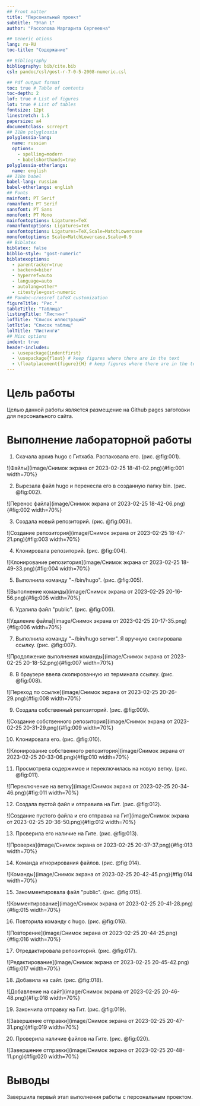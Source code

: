 ```yaml
---
## Front matter
title: "Персональный проект"
subtitle: "Этап 1"
author: "Рассолова Маргарита Сергеевна"

## Generic otions
lang: ru-RU
toc-title: "Содержание"

## Bibliography
bibliography: bib/cite.bib
csl: pandoc/csl/gost-r-7-0-5-2008-numeric.csl

## Pdf output format
toc: true # Table of contents
toc-depth: 2
lof: true # List of figures
lot: true # List of tables
fontsize: 12pt
linestretch: 1.5
papersize: a4
documentclass: scrreprt
## I18n polyglossia
polyglossia-lang:
  name: russian
  options:
	- spelling=modern
	- babelshorthands=true
polyglossia-otherlangs:
  name: english
## I18n babel
babel-lang: russian
babel-otherlangs: english
## Fonts
mainfont: PT Serif
romanfont: PT Serif
sansfont: PT Sans
monofont: PT Mono
mainfontoptions: Ligatures=TeX
romanfontoptions: Ligatures=TeX
sansfontoptions: Ligatures=TeX,Scale=MatchLowercase
monofontoptions: Scale=MatchLowercase,Scale=0.9
## Biblatex
biblatex: false
biblio-style: "gost-numeric"
biblatexoptions:
  - parentracker=true
  - backend=biber
  - hyperref=auto
  - language=auto
  - autolang=other*
  - citestyle=gost-numeric
## Pandoc-crossref LaTeX customization
figureTitle: "Рис."
tableTitle: "Таблица"
listingTitle: "Листинг"
lofTitle: "Список иллюстраций"
lotTitle: "Список таблиц"
lolTitle: "Листинги"
## Misc options
indent: true
header-includes:
  - \usepackage{indentfirst}
  - \usepackage{float} # keep figures where there are in the text
  - \floatplacement{figure}{H} # keep figures where there are in the text
---
```


# Цель работы

Целью данной работы является размещение на Github pages заготовки для персонального сайта.


# Выполнение лабораторной работы

1. Скачала архив hugo с Гитхаба. Распаковала его. (рис. @fig:001).

![Файлы](image/Снимок экрана от 2023-02-25 18-41-02.png){#fig:001 width=70%}

2. Вырезала файл hugo и перенесла его в созданную папку bin. (рис. @fig:002).

![Перенос файла](image/Снимок экрана от 2023-02-25 18-42-06.png){#fig:002 width=70%}

3. Создала новый репозиторий. (рис. @fig:003).

![Создание репозитория](image/Снимок экрана от 2023-02-25 18-47-21.png){#fig:003 width=70%}

4. Клонировала репозиторий. (рис. @fig:004).

![Клонирование репозитория](image/Снимок экрана от 2023-02-25 18-49-33.png){#fig:004 width=70%}

5. Выполнила команду "~/bin/hugo". (рис. @fig:005).

![Выполнение команды](image/Снимок экрана от 2023-02-25 20-16-56.png){#fig:005 width=70%}

6. Удалила файл "public". (рис. @fig:006).

![Удаление файла](image/Снимок экрана от 2023-02-25 20-17-35.png){#fig:006 width=70%}

7. Выполнила команду "~/bin/hugo server". Я вручную скопировала ссылку. (рис. @fig:007).

![Продолжение выполнения команды](image/Снимок экрана от 2023-02-25 20-18-52.png){#fig:007 width=70%}

8. В браузере ввела скопированную из терминала ссылку. (рис. @fig:008).

![Переход по ссылке](image/Снимок экрана от 2023-02-25 20-26-29.png){#fig:008 width=70%}

9. Создала собственный репозиторий. (рис. @fig:009).

![Создание собственного репозитория](image/Снимок экрана от 2023-02-25 20-31-29.png){#fig:009 width=70%}

10. Клонировала его. (рис. @fig:010).

![Клонирование собственного репозитория](image/Снимок экрана от 2023-02-25 20-33-06.png){#fig:010 width=70%}

11. Просмотрела содержимое и переключилась на новую ветку. (рис. @fig:011).

![Переключение на ветку](image/Снимок экрана от 2023-02-25 20-34-46.png){#fig:011 width=70%}

12. Создала пустой файл и отправила на Гит. (рис. @fig:012).

![Создание пустого файла и его отправка на Гит](image/Снимок экрана от 2023-02-25 20-36-50.png){#fig:012 width=70%}

13. Проверила его наличие на Гите. (рис. @fig:013).

![Проверка](image/Снимок экрана от 2023-02-25 20-37-37.png){#fig:013 width=70%}

14. Команда игнорирования файлов. (рис. @fig:014).

![Команды](image/Снимок экрана от 2023-02-25 20-42-45.png){#fig:014 width=70%}

15. Закомментировала файл "public". (рис. @fig:015).

![Комментирование](image/Снимок экрана от 2023-02-25 20-41-28.png){#fig:015 width=70%}

16. Повторила команду с hugo. (рис. @fig:016).

![Повторение](image/Снимок экрана от 2023-02-25 20-44-25.png){#fig:016 width=70%}

17. Отредактировала репозиторий. (рис. @fig:017).

![Редактирование](image/Снимок экрана от 2023-02-25 20-45-42.png){#fig:017 width=70%}

18. Добавила на сайт. (рис. @fig:018).

![Добавление на сайт](image/Снимок экрана от 2023-02-25 20-46-48.png){#fig:018 width=70%}

19. Закончила отправку на Гит. (рис. @fig:019).

![Завершение отправки](image/Снимок экрана от 2023-02-25 20-47-31.png){#fig:019 width=70%}

20. Проверила наличие файлов на Гите. (рис. @fig:020).

![Завершение отправки](image/Снимок экрана от 2023-02-25 20-48-11.png){#fig:020 width=70%}

# Выводы

Завершила первый этап выполнения работы с персональным проектом.


